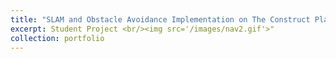 ```yaml
---
title: "SLAM and Obstacle Avoidance Implementation on The Construct Platform"
excerpt: Student Project <br/><img src='/images/nav2.gif'>"
collection: portfolio
---
```

